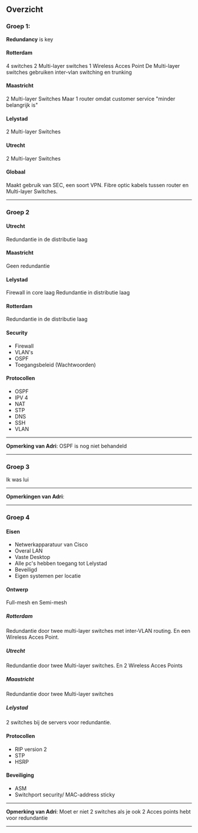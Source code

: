 ```toc
```
## Overzicht
### Groep 1:
**Redundancy** is key

#### Rotterdam
4 switches
2 Multi-layer  switches
1 Wireless Acces Point
De  Multi-layer  switches gebruiken inter-vlan switching en trunking

#### Maastricht
2 Multi-layer Switches 
Maar 1 router omdat customer service "minder belangrijk is" 

#### Lelystad
2 Multi-layer Switches 

#### Utrecht
2 Multi-layer Switches

#### Globaal
Maakt gebruik van SEC, een soort VPN.
Fibre optic kabels tussen router en Multi-layer Switches.

----

### Groep 2
#### Utrecht
Redundantie in de distributie laag

#### Maastricht 
Geen redundantie 

#### Lelystad 
Firewall in core laag
Redundantie in distributie laag

#### Rotterdam 
Redundantie in de distributie laag

#### Security
- Firewall 
- VLAN's 
- OSPF 
- Toegangsbeleid (Wachtwoorden)

#### Protocollen
- OSPF
- IPV 4
- NAT
- STP
- DNS
- SSH
- VLAN
---

**Opmerking van Adri**: OSPF is nog niet behandeld

---

### Groep 3
Ik was lui

---

**Opmerkingen van Adri**: 

---

### Groep 4
#### Eisen
- Netwerkapparatuur van Cisco
- Overal LAN
- Vaste Desktop
- Alle pc's hebben toegang tot Lelystad 
- Beveiligd
- Eigen systemen per locatie
#### Ontwerp
Full-mesh en Semi-mesh

##### Rotterdam 
Redundantie door twee multi-layer switches met inter-VLAN routing.
En een Wireless Acces Point.

##### Utrecht 
Redundantie door twee Multi-layer switches. En 2 Wireless Acces Points

##### Maastricht 
Redundantie door twee Multi-layer switches

##### Lelystad
2 switches bij de servers voor redundantie.

#### Protocollen 
- RIP version 2
- STP
- HSRP
  
#### Beveiliging
- ASM
- Switchport security/ MAC-address sticky

---

**Opmerking van Adri**: Moet er niet 2 switches als je ook 2 Acces points hebt voor redundantie 

---